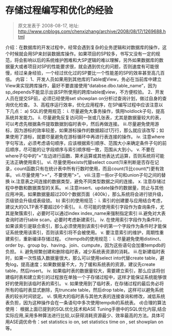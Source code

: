 # 存储过程编写和优化的经验 
> 原文发表于 2008-08-17, 地址: http://www.cnblogs.com/chenxizhang/archive/2008/08/17/1269688.html 


介绍：在数据库的开发过程中，经常会遇到复杂的业务逻辑和对数据库的操作，这个时候就会用SP来封装数据库操作。如果项目的SP较多，书写又没有一定的规范，将会影响以后的系统维护困难和大SP逻辑的难以理解，另外如果数据库的数据量大或者项目对SP的性能要求很，就会遇到优化的问题，否则速度有可能很慢，经过亲身经验，一个经过优化过的SP要比一个性能差的SP的效率甚至高几百倍。 内容： 1、开发人员如果用到其他库的Table或View，务必在当前库中建立View来实现跨库操作，最好不要直接使用“databse.dbo.table\_name”，因为sp\_depends不能显示出该SP所使用的跨库table或view，不方便校验。 2、开发人员在提交SP前，必须已经使用set showplan on分析过查询计划，做过自身的查询优化检查。 3、高程序运行效率，优化应用程序，在SP编写过程中应该注意以下几点： a) SQL的使用规范： i. 尽量避免大事务操作，慎用holdlock子句，提高系统并发能力。 ii. 尽量避免反复访问同一张或几张表，尤其是数据量较大的表，可以考虑先根据条件提取数据到临时表中，然后再做连接。 iii.尽量避免使用游标，因为游标的效率较差，如果游标操作的数据超过1万行，那么就应该改写；如果使用了游标，就要尽量避免在游标循环中再进行表连接的操作。 iv. 注意where字句写法，必须考虑语句顺序，应该根据索引顺序、范围大小来确定条件子句的前后顺序，尽可能的让字段顺序与索引顺序相一致，范围从大到小。 v. 不要在where子句中的“=”左边进行函数、算术运算或其他表达式运算，否则系统将可能无法正确使用索引。 vi. 尽量使用exists代替select count(1)来判断是否存在记录，count函数只有在统计表中所有行数时使用，而且count(1)比count(*)更有效率。 vii.尽量使用“>=”，不要使用“>”。 viii.注意一些or子句和union子句之间的替换 ix.注意表之间连接的数据类型，避免不同类型数据之间的连接。 x. 注意存储过程中参数和数据类型的关系。 xi.注意insert、update操作的数据量，防止与其他应用冲突。如果数据量超过200个数据页面（400k），那么系统将会进行锁升级，页级锁会升级成表级锁。 b) 索引的使用规范： i. 索引的创建要与应用结合考虑，建议大的OLTP表不要超过6个索引。 ii. 尽可能的使用索引字段作为查询条件，尤其是聚簇索引，必要时可以通过index index\_name来强制指定索引 iii.避免对大表查询时进行table scan，必要时考虑新建索引。 iv. 在使用索引字段作为条件时，如果该索引是联合索引，那么必须使用到该索引中的第一个字段作为条件时才能保证系统使用该索引，否则该索引将不会被使用。 v. 要注意索引的维护，周期性重建索引，重新编译存储过程。 c)tempdb的使用规范： i. 尽量避免使用distinct、order by、group by、having、join、cumpute，因为这些语句会加重tempdb的负担。 ii. 避免频繁创建和删除临时表，减少系统表资源的消耗。 iii.在新建临时表时，如果一次性插入数据量很大，那么可以使用select into代替create table，避免log，提高速度；如果数据量不大，为了缓和系统表的资源，建议先create table，然后insert。 iv. 如果临时表的数据量较大，需要建立索引，那么应该将创建临时表和建立索引的过程放在单独一个子存储过程中，这样才能保证系统能够很好的使用到该临时表的索引。 v. 如果使用到了临时表，在存储过程的最后务必将所有的临时表显式删除，先truncate table，然后drop table，这样可以避免系统表的较长时间锁定。 vi. 慎用大的临时表与其他大表的连接查询和修改，减低系统表负担，因为这种操作会在一条语句中多次使用tempdb的系统表。 d)合理的算法使用： 根据上面已提到的SQL优化技术和ASE Tuning手册中的SQL优化内容,结合实际应用,采用多种算法进行比较,以获得消耗资源最少、效率最高的方法。具体可用ASE调优命令：set statistics io on, set statistics time on , set showplan on 等。
































































